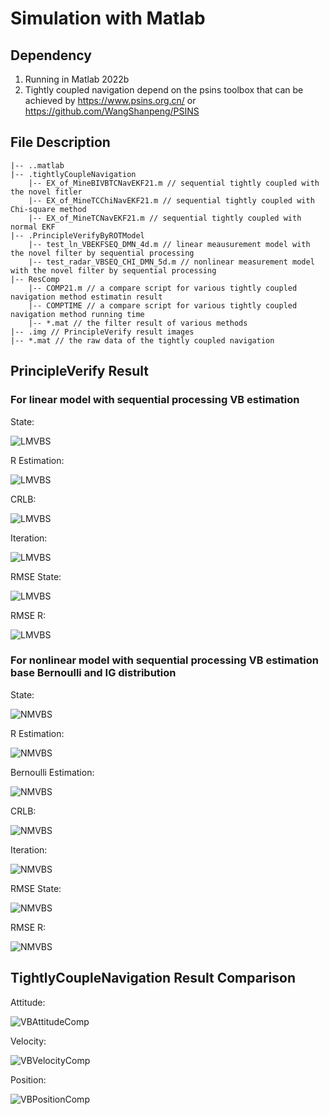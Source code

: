 # Simulation with Matlab
## Dependency
1. Running in Matlab 2022b
2. Tightly coupled navigation depend on the psins toolbox that can be achieved by https://www.psins.org.cn/ or https://github.com/WangShanpeng/PSINS

## File Description
	|-- ..matlab
	|-- .tightlyCoupleNavigation
		|-- EX_of_MineBIVBTCNavEKF21.m // sequential tightly coupled with the novel fitler
		|-- EX_of_MineTCChiNavEKF21.m // sequential tightly coupled with Chi-square method
		|-- EX_of_MineTCNavEKF21.m // sequential tightly coupled with normal EKF
	|-- .PrincipleVerifyByROTModel
		|-- test_ln_VBEKFSEQ_DMN_4d.m // linear meausurement model with the novel filter by sequential processing
		|-- test_radar_VBSEQ_CHI_DMN_5d.m // nonlinear measurement model with the novel filter by sequential processing
	|-- ResComp
		|-- COMP21.m // a compare script for various tightly coupled navigation method estimatin result
		|-- COMPTIME // a compare script for various tightly coupled navigation method running time
		|-- *.mat // the filter result of various methods 
	|-- .img // PrincipleVerify result images
	|-- *.mat // the raw data of the tightly coupled navigation

## PrincipleVerify Result
### For linear model with sequential processing VB estimation
State:

![LMVBS](./img/LMVBTRJ.jpg "State")

R Estimation:

![LMVBS](./img/LMVBREstimation.jpg "R")

CRLB:

![LMVBS](./img/LMVBCRLB.jpg "CRLB")

Iteration:

![LMVBS](./img/LMVBIteration.jpg "Iter")

RMSE State:

![LMVBS](./img/LMVBStateRMSE.jpg "RMSE State")

RMSE R:

![LMVBS](./img/LMVBMeasuremtRMSE.jpg "RMSE R")

### For nonlinear model with sequential processing VB estimation base Bernoulli and IG distribution

State:

![NMVBS](./img/NMVBTRJ.jpg "NState")

R Estimation:

![NMVBS](./img/NMVBREstimation.jpg "NR")

Bernoulli Estimation:

![NMVBS](./img/NMVBBern.jpg "NBernoulli")

CRLB:

![NMVBS](./img/NMVBCRLB.jpg "NCRLB")

Iteration:

![NMVBS](./img/NMVBIteration.jpg "NIter")

RMSE State:

![NMVBS](./img/NMVBStateRMSE.jpg "RMSE NState")

RMSE R:

![NMVBS](./img/NMVBMeasuremtRMSE.jpg "RMSE NR")

## TightlyCoupleNavigation Result Comparison
Attitude:

![VBAttitudeComp](./img/AttiComp.jpg "VBAttitudeComp")

Velocity:

![VBVelocityComp](./img/VelComp.jpg "VBVelocityComp")

Position:

![VBPositionComp](./img/PosComp.jpg "VBPositionComp")
